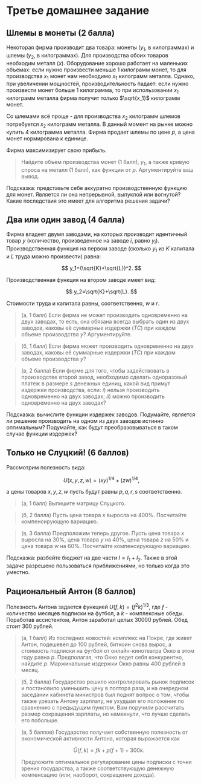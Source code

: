 # Третье домашнее задание

## Шлемы в монеты (2 балла)

Некоторая фирма производит два товара: монеты ($y_1$, в килограммах) и шлемы ($y_2$, в килограммах). Для производства обоих товаров необходим металл ($x$). Оборудование хорошо работает на маленьких объемах: если нужно произвести меньше $1$ килограмм монет, то для производства $x_1$ монет нам необходимо $x_1$ килограмм металла. Однако, при увеличении мощностей, производительность падает: если нужно произвести монет больше $1$ килограмма, то при использовании $x_1$ килограмм металла фирма получит только $\sqrt{x_1}$ килограмм монет.

Со шлемами всё проще - для производства $x_2$ килограмм шлемов потребуется $x_2$ килограмм металла. В данный момент на рынке можно купить $4$ килограмма металла. Фирма продает шлемы по цене $p$, а цена монет нормирована к единице.

Фирма максимизирует свою прибыль.

> Найдите объем производства монет (1 балл), $y_1$, а также кривую спроса на металл (1 балл), как функции от $p$. Аргументируйте ваш вывод.

Подсказка: представьте себе аккуратно производственную функцию для монет. Является ли она непрерывной, выпуклой или вогнутой? Какие последствия это имеет для алгоритма решения задачи?

## Два или один завод (4 балла)

Фирма владеет двумя заводами, на которых производит идентичный товар $y$ (количество, произведенное на заводе $i$, равно $y_i$). Производственная функция на первом заводе (сколько $y_1$ из $K$ капитала и $L$ труда можно произвести) равна:

$$
y_1=(\sqrt{K}+\sqrt{L})^2.
$$

Производственная функция на втором заводе имеет вид:

$$
y_2=\sqrt{K}+\sqrt{L}.
$$

Стоимости труда и капитала равны, соответственно, $w$ и $r$.

> (а, 1 балл) Если фирма не может производить одновременно на двух заводах, то есть, она обязана всегда выбрать один из двух заводов, каковы её суммарные издержки $(TC)$ при каждом объеме производства $y$? Аргументируйте.

> (б, 1 балл) Если фирма может производить одновременно на двух заводах, каковы её суммарные издержки $(TC)$ при каждом объеме производства $y$?

> (в, 2 балла) Если фирме для того, чтобы задействовать в производстве второй завод, необходимо сделать одноразовый платеж в размере $s$ денежных единиц, какой вид примут издержки производства, если: $i)$ нельзя производить одновременно на двух заводах; $ii)$ можно производить одновременно на двух заводах?

Подсказка: вычислите функции издержек заводов. Подумайте, является ли решение производить на одном из двух заводов истинно оптимальным? Подумайте, как будут преобразовываться в таком случае функции издержек?

## Только не Слуцкий! (6 баллов)

Рассмотрим полезность вида:

$$ U(x, y, z, w) = (xy)^{1/4} + (zw)^{1/4},$$

а цены товаров $x,y,z,w$ пусть будут равны $p,q,r,s$ соответственно.

> (а, 1 балл) Выпишите матрицу Слуцкого.

> (б, 2 балла) Пусть цена товара $x$ выросла на 400\%. Посчитайте компенсирующую вариацию.

> (в, 3 балла) Предположим теперь другое. Пусть цена товара $x$ выросла на 30\%, цена товара $y$ на 40\%, цена товара $z$ на 50\% и цена товара $w$ на 60\%. Посчитайте компенсирующую вариацию.

Подсказка: разбейте бюджет на две части $I = I_1 + I_2$. Также в этой задаче разрешено пользоваться приближениями, но только когда это уместно.

## Рациональный Антон (8 баллов)

Полезность Антона задается функцией $U(f, k) = (f^2 k)^{1/3}$, где $f$ - количество месяцев подписки на футбол, а $k$ - комплексные обеды. Поработав ассистентом, Антон заработал целых 30000 рублей. Обед стоит 300 рублей.

> (a, 1 балл) Из последних новостей: комплекс на Покре, где живет Антон, подешевел до 100 рублей, биткоин снова вырос, а стоимость подписки на футбол от онлайн-кинотеатра Окко в этом году равна $p$. Предполагая, что Окко ведет себя конкурентно, найдите $p$. Маржинальные издержки Окко равны 400 рублей в месяц.

> (б, 2 балла) Государство решило контролировать рынок подписок и постановило уменьшить цену в полтора раза, и на очередном заседании кабинета министров был поднят вопрос о том, чтобы также урезать Антону зарплату, не ухудшая его положение по сравнению с предыдущим пунктом. Вам поручили рассчитать размер сокращения зарплаты, но намекнули, что лучше сделать его побольше.

> (в, 5 баллов) Государство получает собственную полезность от экономической активности Антона, которая выражается как
> 
> $$\hat U(f, k) = fk + p (f + 1) + 300k.$$ 
> 
> Предложите оптимальное регулирование цены подписки с точки зрения государства, а также соответствующую денежную компенсацию (или, наоборот, сокращение дохода).
